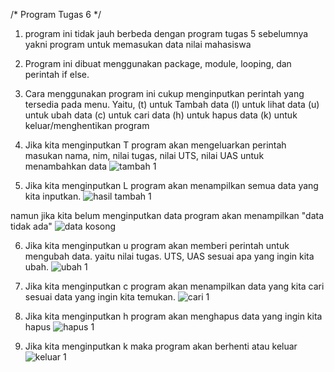 /* Program Tugas 6 */

1. program ini tidak jauh berbeda dengan program tugas 5 sebelumnya yakni program untuk memasukan data nilai mahasiswa 
2. Program ini dibuat menggunakan package, module, looping, dan perintah if else.
3. Cara menggunakan program ini cukup menginputkan perintah yang tersedia pada menu. Yaitu, (t) untuk Tambah data (l) untuk lihat data (u) untuk ubah data (c) untuk cari data (h) untuk hapus data (k) untuk keluar/menghentikan program
4. Jika kita menginputkan T program akan mengeluarkan perintah masukan nama, nim, nilai tugas, nilai UTS, nilai UAS untuk menambahkan data
![tambah 1](https://user-images.githubusercontent.com/57046596/72215008-b2f78880-353f-11ea-9ac1-c6b90edcf7b8.png)

5. Jika kita menginputkan L program akan menampilkan semua data yang kita inputkan.
![hasil tambah 1](https://user-images.githubusercontent.com/57046596/72215056-7d9f6a80-3540-11ea-8676-3ee4cb9baf2f.png)

 namun jika kita belum menginputkan data program akan menampilkan "data tidak ada"
![data kosong](https://user-images.githubusercontent.com/57046596/72215027-15e91f80-3540-11ea-938b-50d3dd44a7d1.png)

6. Jika kita menginputkan u program akan memberi perintah untuk mengubah data. yaitu nilai tugas. UTS, UAS sesuai apa yang ingin kita ubah.
![ubah 1](https://user-images.githubusercontent.com/57046596/72215068-acb5dc00-3540-11ea-83c0-fa08fb7c75c5.png)

7. Jika kita menginputkan c program akan menampilkan data yang kita cari sesuai data yang ingin kita temukan.
![cari 1](https://user-images.githubusercontent.com/57046596/72215100-382f6d00-3541-11ea-8364-1f905de8747f.png)

8. Jika kita menginputkan h program akan menghapus data yang ingin kita hapus
![hapus 1](https://user-images.githubusercontent.com/57046596/72215117-5eeda380-3541-11ea-8225-3699d631a759.png)

9. Jika kita menginputkan k maka program akan berhenti atau keluar
![keluar 1](https://user-images.githubusercontent.com/57046596/72215141-a116e500-3541-11ea-8189-7d4952a464c7.png)

